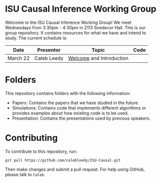 
# ISU Causal Inference Working Group

Welcome to the ISU Causal Inference Working Group! We meet Wednesdays from
3:30pm - 4:30pm in 2113 Snedecor Hall. This is our group repository. It
contains resources for what we have and intend to study. The current schedule
is:

| Date     | Presentor   | Topic                                                        | Code |
| -----    | ----------  | ------                                                       | ---- |
| March 22 | Caleb Leedy | [Welcome](Presentations/welcome_032223.pdf) and Introduction |      |

# Folders

This repository contains folders with the following information:

* Papers: Contains the papers that we have studied in the future.
* Simulations: Contains code that implements different algorithms or provides
  examples about how existing code is to be used.
* Presentation: Contains the presentations used by previous speakers.

# Contributing

To contribute to this repository, run:

```
git pull https://github.com/calebleedy/ISU-Causal.git
```

Then make changes and submit a pull request. For help using GitHub, please talk
to `Caleb`.
